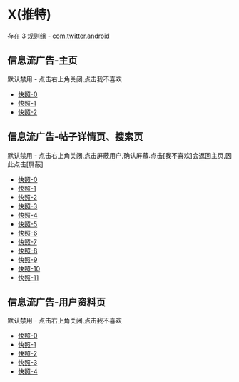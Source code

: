 # X(推特)

存在 3 规则组 - [com.twitter.android](/src/apps/com.twitter.android.ts)

## 信息流广告-主页

默认禁用 - 点击右上角关闭,点击我不喜欢

- [快照-0](https://i.gkd.li/import/12798795)
- [快照-1](https://i.gkd.li/import/12813235)
- [快照-2](https://i.gkd.li/import/12798810)

## 信息流广告-帖子详情页、搜索页

默认禁用 - 点击右上角关闭,点击屏蔽用户,确认屏蔽.点击[我不喜欢]会返回主页,因此点击[屏蔽]

- [快照-0](https://i.gkd.li/import/12825969)
- [快照-1](https://i.gkd.li/import/12847584)
- [快照-2](https://i.gkd.li/import/12882676)
- [快照-3](https://i.gkd.li/import/12904603)
- [快照-4](https://i.gkd.li/import/13680756)
- [快照-5](https://i.gkd.li/import/12828815)
- [快照-6](https://i.gkd.li/import/12847600)
- [快照-7](https://i.gkd.li/import/12904602)
- [快照-8](https://i.gkd.li/import/13680783)
- [快照-9](https://i.gkd.li/import/12828832)
- [快照-10](https://i.gkd.li/import/12904601)
- [快照-11](https://i.gkd.li/import/13680798)

## 信息流广告-用户资料页

默认禁用 - 点击右上角关闭,点击我不喜欢

- [快照-0](https://i.gkd.li/import/12825969)
- [快照-1](https://i.gkd.li/import/12847584)
- [快照-2](https://i.gkd.li/import/12882676)
- [快照-3](https://i.gkd.li/import/12904603)
- [快照-4](https://i.gkd.li/import/12798810)
